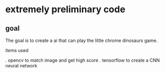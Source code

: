 # extremely preliminary code

## goal

The goal is to create a ai that can play the little chrome dinosaurs game. 

items used

. opencv to match image and get high score
. tensorflow to create a CNN neural network
